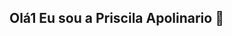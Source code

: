 ## Olá1 Eu sou a Priscila Apolinario 👋

<!--
- 🔭 Estudando Desenvilmento mobile
- 🌱 Fazendo transição de carreira de Enfermagem, para programação
- 😄 
-->
